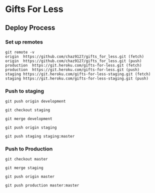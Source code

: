 # Gifts For Less

## Deploy Process

### Set up remotes
```
git remote -v
origin	https://github.com/chaz9127/gifts_for_less.git (fetch)
origin	https://github.com/chaz9127/gifts_for_less.git (push)
production	https://git.heroku.com/gifts-for-less.git (fetch)
production	https://git.heroku.com/gifts-for-less.git (push)
staging	https://git.heroku.com/gifts-for-less-staging.git (fetch)
staging	https://git.heroku.com/gifts-for-less-staging.git (push)
```

### Push to staging

```
git push origin development

git checkout staging

git merge development

git push origin staging

git push staging staging:master
```

### Push to Production
```
git checkout master

git merge staging

git push origin master

git push production master:master
```
